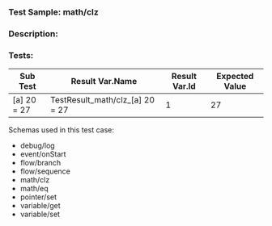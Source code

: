 ### **Test Sample:** math/clz
### **Description:** 

### Tests:
| Sub Test | Result Var.Name | Result Var.Id | Expected Value
| ----------- | ----------- | ----------- |----------- |
| [a] 20 = 27 | TestResult_math/clz_[a] 20 = 27 | 1 | 27

Schemas used in this test case:
- debug/log
- event/onStart
- flow/branch
- flow/sequence
- math/clz
- math/eq
- pointer/set
- variable/get
- variable/set

